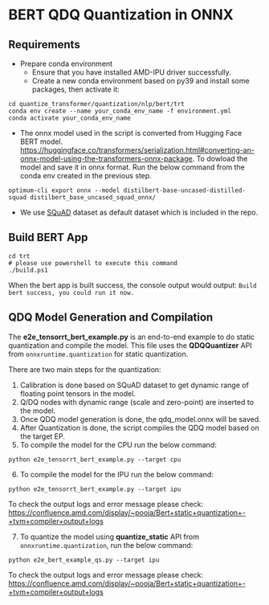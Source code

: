 # BERT QDQ Quantization in ONNX  

## Requirements

* Prepare conda environment
  * Ensure that you have installed AMD-IPU driver successfully.
  * Create a new conda environment based on py39 and install some packages, then activate it:
```
cd quantize_transformer/quantization/nlp/bert/trt
conda env create --name your_conda_env_name -f environment.yml
conda activate your_conda_env_name
```

* The onnx model used in the script is converted from Hugging Face BERT model. https://huggingface.co/transformers/serialization.html#converting-an-onnx-model-using-the-transformers-onnx-package. To dowload the model and save it in onnx format. Run the below command from the conda env created in the previous step.

```
optimum-cli export onnx --model distilbert-base-uncased-distilled-squad distilbert_base_uncased_squad_onnx/
```

* We use [SQuAD](https://rajpurkar.github.io/SQuAD-explorer/) dataset as default dataset which is included in the repo.

## Build BERT App

```
cd trt
# please use powershell to execute this command
./build.ps1
```
When the bert app is built success, the console output would output:
```Build bert success, you could run it now.```

## QDQ Model Generation and Compilation
The **e2e_tensorrt_bert_example.py** is an end-to-end example to do static quantization and compile the model. This file uses the **QDQQuantizer** API from ```onnxruntime.quantization``` for static quantization. 

There are two main steps for the quantization:
1. Calibration is done based on SQuAD dataset to get dynamic range of floating point tensors in the model.
2. Q/DQ nodes with dynamic range (scale and zero-point) are inserted to the model.
3. Once QDQ model generation is done, the qdq_model.onnx will be saved.
4. After Quantization is done, the script compiles the QDQ model based on the target EP.
5. To compile the model for the CPU run the below command:
```
python e2e_tensorrt_bert_example.py --target cpu
```

6. To compile the model for the IPU run the below command:

```
python e2e_tensorrt_bert_example.py --target ipu
```

To check the output logs and error message please check: https://confluence.amd.com/display/~pooja/Bert+static+quantization+-+tvm+compiler+output+logs

7. To quantize the model using **quantize_static** API from ```onnxruntime.quantization```, run the below command:
``` 
python e2e_bert_example_qs.py --target ipu
```

To check the output logs and error message please check: https://confluence.amd.com/display/~pooja/Bert+static+quantization+-+tvm+compiler+output+logs


